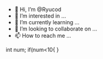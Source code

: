 - 👋 Hi, I’m @Ryucod
- 👀 I’m interested in ...
- 🌱 I’m currently learning ...
- 💞️ I’m looking to collaborate on ...
- 📫 How to reach me ...

<!---
Ryucod/Ryucod is a ✨ special ✨ repository because its `README.md` (this file) appears on your GitHub profile.
You can click the Preview link to take a look at your changes.
--->

int num;
if(num<10{
}
